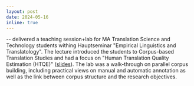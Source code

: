 ```yaml
---
layout: post
date: 2024-05-16
inline: true
---
```


-- delivered a teaching session+lab for MA Translation Science and Technology students withing Hauptseminar "Empirical Linguistics and Translatology". 
The lecture introduced the students to Corpus-based Translation Studies and had a focus on "Human Translation Quality Estimation (HTQE)" (<a href="assets/pdf/kunilovskaya_handout_TS+quality.pdf" target="blank">slides</a>). The lab was a walk-through on parallel corpus building, including practical views on manual and automatic annotation as well as the link between corpus structure and the research objectives. 

